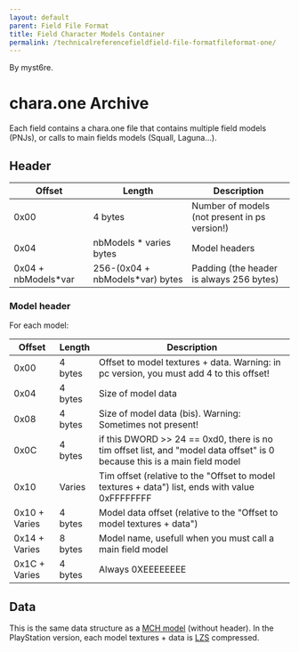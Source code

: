 ```yaml
---
layout: default
parent: Field File Format
title: Field Character Models Container
permalink: /technicalreferencefieldfield-file-formatfileformat-one/
---
```


By myst6re.

# chara.one Archive

Each field contains a chara.one file that contains multiple field models (PNJs), or calls to main fields models (Squall, Laguna...).

## Header

| Offset               | Length                           | Description                                   |
|----------------------|----------------------------------|-----------------------------------------------|
| 0x00                 | 4 bytes                          | Number of models (not present in ps version!) |
| 0x04                 | nbModels \* varies bytes         | Model headers                                 |
| 0x04 + nbModels\*var | 256-(0x04 + nbModels\*var) bytes | Padding (the header is always 256 bytes)      |

### Model header

For each model:

| Offset        | Length  | Description                                                                                                                     |
|---------------|---------|---------------------------------------------------------------------------------------------------------------------------------|
| 0x00          | 4 bytes | Offset to model textures + data. Warning: in pc version, you must add 4 to this offset!                                         |
| 0x04          | 4 bytes | Size of model data                                                                                                              |
| 0x08          | 4 bytes | Size of model data (bis). Warning: Sometimes not present!                                                                       |
| 0x0C          | 4 bytes | if this DWORD &gt;&gt; 24 == 0xd0, there is no tim offset list, and "model data offset" is 0 because this is a main field model |
| 0x10          | Varies  | Tim offset (relative to the "Offset to model textures + data") list, ends with value 0xFFFFFFFF                                 |
| 0x10 + Varies | 4 bytes | Model data offset (relative to the "Offset to model textures + data")                                                           |
| 0x14 + Varies | 8 bytes | Model name, usefull when you must call a main field model                                                                       |
| 0x1C + Varies | 4 bytes | Always 0XEEEEEEEE                                                                                                               |

## Data

This is the same data structure as a [MCH model](FF8/FileFormat_MCH "wikilink") (without header). In the PlayStation version, each model textures + data is [LZS](../FF7/LZS_format) compressed.
